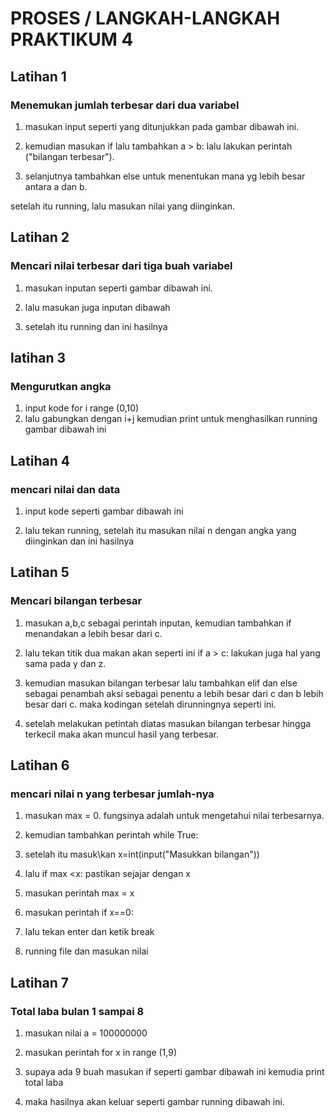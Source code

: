 # PROSES / LANGKAH-LANGKAH PRAKTIKUM 4

## Latihan 1
### Menemukan jumlah terbesar dari dua variabel
1. masukan input seperti yang ditunjukkan pada gambar dibawah ini.

2. kemudian masukan if lalu tambahkan a > b: lalu lakukan perintah ("bilangan terbesar").
3. selanjutnya tambahkan else untuk menentukan mana yg lebih besar antara a dan b.

setelah itu running, lalu masukan nilai yang diinginkan.

## Latihan 2
### Mencari nilai terbesar dari tiga buah variabel
1. masukan inputan seperti gambar dibawah ini.

2. lalu masukan juga inputan dibawah 

3. setelah itu running dan ini hasilnya

## latihan 3
### Mengurutkan angka
1. input kode for i range (0,10)
2. lalu gabungkan dengan i+j kemudian print untuk menghasilkan running gambar dibawah ini

## Latihan 4
### mencari nilai dan data

1. input kode seperti gambar dibawah ini

2. lalu tekan running, setelah itu masukan nilai n dengan angka yang diinginkan dan ini hasilnya

## Latihan 5
### Mencari bilangan terbesar
1. masukan a,b,c sebagai perintah inputan, kemudian tambahkan if menandakan a lebih besar dari c.
2. lalu tekan titik dua makan akan seperti ini if a > c: lakukan juga hal yang sama pada y dan z.
3. kemudian masukan bilangan terbesar lalu tambahkan elif dan else sebagai penambah aksi sebagai penentu a lebih besar dari c dan b lebih besar dari c. maka kodingan setelah dirunningnya seperti ini.

4. setelah melakukan petintah diatas masukan bilangan terbesar hingga terkecil maka akan muncul hasil yang terbesar.

## Latihan 6
### mencari nilai n yang terbesar jumlah-nya
1. masukan max = 0. fungsinya adalah untuk mengetahui nilai terbesarnya.
2. kemudian tambahkan perintah while True: 
3. setelah itu masuk\kan x=int(input("Masukkan bilangan"))
4. lalu if max <x: pastikan sejajar dengan x
5. masukan perintah max = x
6. masukan perintah if x==0:
7. lalu tekan enter dan ketik break

8. running file dan masukan nilai

## Latihan 7
### Total laba bulan 1 sampai 8
1. masukan nilai a = 100000000
2. masukan perintah for x in range (1,9)
3. supaya ada 9 buah masukan if seperti gambar dibawah ini kemudia print total laba

4. maka hasilnya akan keluar seperti gambar running dibawah ini.
